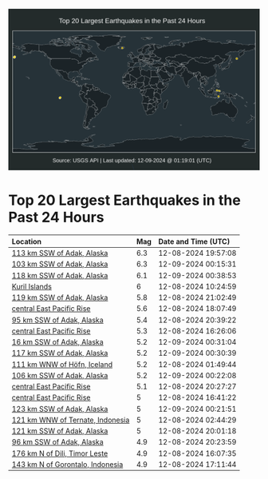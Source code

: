 ![Map](./map.png)

# Top 20 Largest Earthquakes in the Past 24 Hours

| Location | Mag | Date and Time (UTC) |
|:---|:---|:---|
| [113 km SSW of Adak, Alaska](https://earthquake.usgs.gov/earthquakes/eventpage/us7000nx3z) | 6.3 | 12-08-2024 19:57:08 |
| [103 km SSW of Adak, Alaska](https://earthquake.usgs.gov/earthquakes/eventpage/us7000nx5r) | 6.3 | 12-09-2024 00:15:31 |
| [118 km SSW of Adak, Alaska](https://earthquake.usgs.gov/earthquakes/eventpage/us7000nx5z) | 6.1 | 12-09-2024 00:38:53 |
| [Kuril Islands](https://earthquake.usgs.gov/earthquakes/eventpage/us7000nx17) | 6 | 12-08-2024 10:24:59 |
| [119 km SSW of Adak, Alaska](https://earthquake.usgs.gov/earthquakes/eventpage/us7000nx4k) | 5.8 | 12-08-2024 21:02:49 |
| [central East Pacific Rise](https://earthquake.usgs.gov/earthquakes/eventpage/us7000nx3l) | 5.6 | 12-08-2024 18:07:49 |
| [95 km SSW of Adak, Alaska](https://earthquake.usgs.gov/earthquakes/eventpage/us7000nx4d) | 5.4 | 12-08-2024 20:39:22 |
| [central East Pacific Rise](https://earthquake.usgs.gov/earthquakes/eventpage/us7000nx3c) | 5.3 | 12-08-2024 16:26:06 |
| [16 km SSW of Adak, Alaska](https://earthquake.usgs.gov/earthquakes/eventpage/ak024fsx1wgx) | 5.2 | 12-09-2024 00:31:04 |
| [117 km SSW of Adak, Alaska](https://earthquake.usgs.gov/earthquakes/eventpage/us7000nx5y) | 5.2 | 12-09-2024 00:30:39 |
| [111 km WNW of Höfn, Iceland](https://earthquake.usgs.gov/earthquakes/eventpage/us7000nwz5) | 5.2 | 12-08-2024 01:49:44 |
| [106 km SSW of Adak, Alaska](https://earthquake.usgs.gov/earthquakes/eventpage/us7000nx66) | 5.2 | 12-09-2024 00:22:08 |
| [central East Pacific Rise](https://earthquake.usgs.gov/earthquakes/eventpage/us7000nx4r) | 5.1 | 12-08-2024 20:27:27 |
| [central East Pacific Rise](https://earthquake.usgs.gov/earthquakes/eventpage/us7000nx3e) | 5 | 12-08-2024 16:41:22 |
| [123 km SSW of Adak, Alaska](https://earthquake.usgs.gov/earthquakes/eventpage/us7000nx5u) | 5 | 12-09-2024 00:21:51 |
| [121 km WNW of Ternate, Indonesia](https://earthquake.usgs.gov/earthquakes/eventpage/us7000nwza) | 5 | 12-08-2024 02:44:29 |
| [121 km SSW of Adak, Alaska](https://earthquake.usgs.gov/earthquakes/eventpage/us7000nx46) | 5 | 12-08-2024 20:01:18 |
| [96 km SSW of Adak, Alaska](https://earthquake.usgs.gov/earthquakes/eventpage/us7000nx47) | 4.9 | 12-08-2024 20:23:59 |
| [176 km N of Dili, Timor Leste](https://earthquake.usgs.gov/earthquakes/eventpage/us7000nx2p) | 4.9 | 12-08-2024 16:07:35 |
| [143 km N of Gorontalo, Indonesia](https://earthquake.usgs.gov/earthquakes/eventpage/us7000nx3f) | 4.9 | 12-08-2024 17:11:44 |
